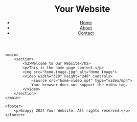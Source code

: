 <!DOCTYPE html>
<html lang="en">
<head>
    <meta charset="UTF-8">
    <meta name="viewport" content="width=device-width, initial-scale=1.0">
    <link rel="stylesheet" href="styles.css">
    <title>Your Website - Home</title>
</head>
<body>
    <header>
        <h1>Your Website</h1>
        <nav>
            <ul>
                <li><a href="index.html">Home</a></li>
                <li><a href="about.html">About</a></li>
                <li><a href="contact.html">Contact</a></li>
            </ul>
        </nav>
    </header>

    <main>
        <section>
            <h2>Welcome to Our Website</h2>
            <p>This is the home page content.</p>
            <img src="home-image.jpg" alt="Home Image">
            <video width="320" height="240" controls>
                <source src="home-video.mp4" type="video/mp4">
                Your browser does not support the video tag.
            </video>
        </section>
    </main>

    <footer>
        <p>&copy; 2024 Your Website. All rights reserved.</p>
    </footer>
</body>
</html>
